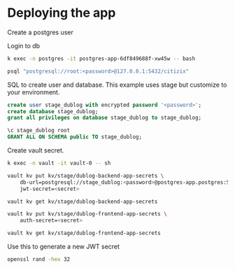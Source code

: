 # Deploying the app

Create a postgres user

Login to db

```sh
k exec -n postgres -it postgres-app-6df849688f-xw45w -- bash

psql "postgresql://root:<password>@127.0.0.1:5432/citizix"
```

SQL to create user and database. This example uses stage but customize to your environment.

```sql
create user stage_dublog with encrypted password '<password>';
create database stage_dublog;
grant all privileges on database stage_dublog to stage_dublog;

\c stage_dublog root
GRANT ALL ON SCHEMA public TO stage_dublog;
```

Create vault secret.

```sh
k exec -n vault -it vault-0 -- sh

vault kv put kv/stage/dublog-backend-app-secrets \
    db-url=postgresql://stage_dublog:<password>@postgres-app.postgres:5432/stage_dublog?schema=public \
    jwt-secret=<secret>

vault kv get kv/stage/dublog-backend-app-secrets

vault kv put kv/stage/dublog-frontend-app-secrets \
    auth-secret=<secret>

vault kv get kv/stage/dublog-frontend-app-secrets
```

Use this to generate a new JWT secret

```sh
openssl rand -hex 32
```
